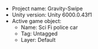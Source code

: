 <!-- UNITY CODE ASSIST INSTRUCTIONS START -->
- Project name: Gravity-Swipe
- Unity version: Unity 6000.0.43f1
- Active game object:
  - Name: Sci Fi police car
  - Tag: Untagged
  - Layer: Default
<!-- UNITY CODE ASSIST INSTRUCTIONS END -->